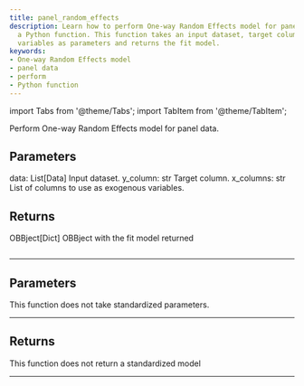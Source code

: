 ```yaml
---
title: panel_random_effects
description: Learn how to perform One-way Random Effects model for panel data using
  a Python function. This function takes an input dataset, target column, and exogenous
  variables as parameters and returns the fit model.
keywords:
- One-way Random Effects model
- panel data
- perform
- Python function
---
```




<!-- markdownlint-disable MD012 MD031 MD033 -->

import Tabs from '@theme/Tabs';
import TabItem from '@theme/TabItem';

Perform One-way Random Effects model for panel data.

Parameters
----------
data: List[Data]
Input dataset.
y_column: str
Target column.
x_columns: str
List of columns to use as exogenous variables.

Returns
-------
OBBject[Dict]
OBBject with the fit model returned

```python wordwrap

```

---

## Parameters

This function does not take standardized parameters.

---

## Returns

This function does not return a standardized model

---


